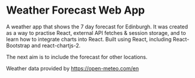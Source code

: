 # Weather Forecast Web App

A weather app that shows the 7 day forecast for Edinburgh. It was created as a way to practise React, external API fetches & session storage, and to learn how to integrate charts into React. Built using React, including React-Bootstrap and react-chartjs-2.

The next aim is to include the forecast for other locations.  

Weather data provided by https://open-meteo.com/en 
